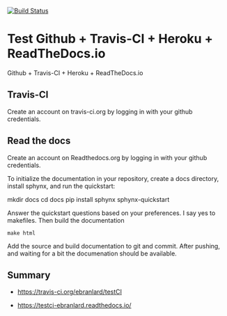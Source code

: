 
[![Build Status](https://travis-ci.org/ebranlard/testCI.svg?branch=master)](https://travis-ci.org/ebranlard/testCI)



# Test Github + Travis-CI + Heroku + ReadTheDocs.io

Github + Travis-CI + Heroku + ReadTheDocs.io


## Travis-CI
Create an account on travis-ci.org by logging in with your github credentials.



## Read the docs
Create an account on Readthedocs.org by logging in with your github credentials.

To initialize the documentation in your repository, create a docs directory, install sphynx, and run the quickstart:

   mkdir docs
   cd docs
   pip install sphynx
   sphynx-quickstart

Answer the quickstart questions based on your preferences. I say yes to makefiles. 
Then build the documentation

    make html

Add the source and build documentation to git and commit.
After pushing, and waiting for a bit the documenation should be available.




## Summary

- https://travis-ci.org/ebranlard/testCI

- https://testci-ebranlard.readthedocs.io/

